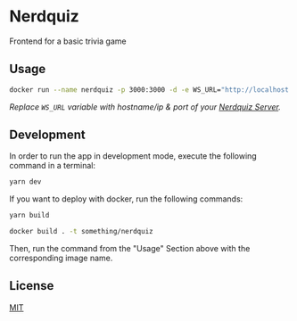 # Nerdquiz

Frontend for a basic trivia game

## Usage

```bash
docker run --name nerdquiz -p 3000:3000 -d -e WS_URL="http://localhost:3001" cube135/nerdquiz
```

*Replace `WS_URL` variable with hostname/ip & port of your [Nerdquiz Server](https://hub.docker.com/r/cube135/nerdquiz-server).*


## Development

In order to run the app in development mode, execute the following command in a terminal:

```bash
yarn dev
```

If you want to deploy with docker, run the following commands:

```bash
yarn build

docker build . -t something/nerdquiz
```

Then, run the command from the "Usage" Section above with the corresponding image name.

## License
[MIT](https://choosealicense.com/licenses/mit/)